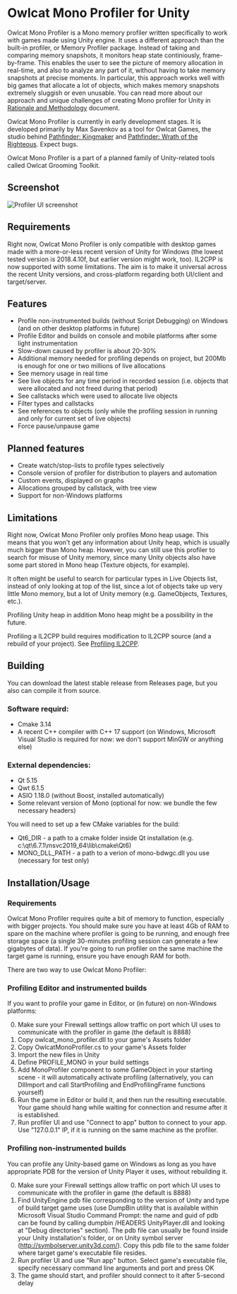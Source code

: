 # Owlcat Mono Profiler for Unity

Owlcat Mono Profiler is a Mono memory profiler written specifically to work with games made using Unity engine. It uses a different approach than the built-in profiler, or Memory Profiler package. Instead of taking and comparing memory snapshots, it monitors heap state continiously, frame-by-frame. This enables the user to see the picture of memory allocation in real-time, and also to analyze any part of it, without having to take memory snapshots at precise moments. In particular, this approach works well with big games that allocate a lot of objects, which makes memory snapshots extremely sluggish or even unusable. You can read more about our approach and unique challenges of creating Mono profiler for Unity in [Rationale and Methodology](doc/Rationale.md) document.

Owlcat Mono Profiler is currently in early development stages. It is developed primarily by Max Savenkov as a tool for Owlcat Games, the studio behind [Pathfinder: Kingmaker](https://kingmaker.owlcatgames.com/) and [Pathfinder: Wrath of the Righteous](https://wrath.owlcatgames.com/). Expect bugs.

Owlcat Mono Profiler is a part of a planned family of Unity-related tools called Owlcat Grooming Toolkit.

## Screenshot

![Profiler UI screenshot](doc/current_screen.png)

## Requirements

Right now, Owlcat Mono Profiler is only compatible with desktop games made with a more-or-less recent version of Unity for Windows (the lowest tested version is 2018.4.10f, but earlier version might work, too). IL2CPP is now supported with some limitations. The aim is to make it universal across the recent Unity versions, and cross-platform regarding both UI/client and target/server.

## Features

- Profile non-instrumented builds (without Script Debugging) on Windows (and on other desktop platforms in future)
- Profile Editor and builds on console and mobile platforms after some light instrumentation
- Slow-down caused by profiler is about 20-30%
- Additional memory needed for profiling depends on project, but 200Mb is enough for one or two millions of live allocations
- See memory usage in real time
- See live objects for any time period in recorded session (i.e. objects that were allocated and not freed during that period)
- See callstacks which were used to allocate live objects
- Filter types and callstacks
- See references to objects (only while the profiling session in running and only for current set of live objects)
- Force pause/unpause game

## Planned features

- Create watch/stop-lists to profile types selectively
- Console version of profiler for distribution to players and automation
- Custom events, displayed on graphs
- Allocations grouped by callstack, with tree view
- Support for non-Windows platforms

## Limitations

Right now, Owlcat Mono Profiler only profiles Mono heap usage. This means that you won't get any information about Unity heap, which is usually much bigger than Mono heap. However, you can still use this profiler to search for misuse of Unity memory, since many Unity objects also have some part stored in Mono heap (Texture objects, for example).

It often might be useful to search for particular types in Live Objects list, instead of only looking at top of the list, since a lot of objects take up very little Mono memory, but a lot of Unity memory (e.g. GameObjects, Textures, etc.).

Profiling Unity heap in addition Mono heap might be a possibility in the future.

Profiling a IL2CPP build requires modification to IL2CPP source (and a rebuild of your project). See [Profiling IL2CPP](doc/il2cpp.md).

## Building

You can download the latest stable release from Releases page, but you also can compile it from source.

### Software requird:

- Cmake 3.14
- A recent C++ compiler with C++ 17 support (on Windows, Microsoft Visual Studio is required for now: we don't support MinGW or anything else)

### External dependencies:

- Qt 5.15
- Qwt 6.1.5
- ASIO 1.18.0 (without Boost, installed automatically)
- Some relevant version of Mono (optional for now: we bundle the few necessary headers)

You will need to set up a few CMake variables for the build:

- Qt6_DIR - a path to a cmake folder inside Qt installation (e.g. c:\qt\6.7.1\msvc2019_64\lib\cmake\Qt6\)
- MONO_DLL_PATH - a path to a verion of mono-bdwgc.dll you use (necessary for test only)

## Installation/Usage

### Requirements

Owlcat Mono Profiler requires quite a bit of memory to function, especially with bigger projects. You should make sure you have at least 4Gb of RAM to spare on the machine where profiler is going to be running, and enough free storage space (a single 30-minutes profiling session can generate a few gigabytes of data). If you're going to run profiler on the same machine the target game is running, ensure you have enough RAM for both.

There are two way to use Owlcat Mono Profiler:

### Profiling Editor and instrumented builds

If you want to profile your game in Editor, or (in future) on non-Windows platforms:

0. Make sure your Firewall settings allow traffic on port which UI uses to communicate with the profiler in game (the default is 8888)
1. Copy owlcat_mono_profiler.dll to your game's Assets folder
2. Copy OwlcatMonoProfiler.cs to your game's Assets folder
3. Import the new files in Unity
4. Define PROFILE_MONO in your build settings
5. Add MonoProfiler component to some GameObject in your starting scene - it will automatically activate profiling (alternatively, you can DllImport and call StartProfiling and EndProfilingFrame functions yourself)
6. Run the game in Editor or build it, and then run the resulting executable. Your game should hang while waiting for connection and resume after it is established.
7. Run profiler UI and use "Connect to app" button to connect to your app. Use "127.0.0.1" IP, if it is running on the same machine as the profiler.

### Profiling non-instrumented builds

You can profile any Unity-based game on Windows as long as you have appropriate PDB for the version of Unity Player it uses, without rebuilding it.

0. Make sure your Firewall settings allow traffic on port which UI uses to communicate with the profiler in game (the default is 8888)
1. Find UnityEngine pdb file corresponding to the version of Unity and type of build target game uses (use DumpBin utility that is available within Microsoft Visual Studio Command Prompt: the name and guid of pdb can be found by calling dumpbin /HEADERS UnityPlayer.dll and looking at "Debug directories" section). The pdb file can usually be found inside your Unity installation's folder, or on Unity symbol server (http://symbolserver.unity3d.com/). Copy this pdb file to the same folder where target game's executable file resides.
2. Run profiler UI and use "Run app" button. Select game's executable file, specify necessary command line arguments and port and press OK
3. The game should start, and profiler should connect to it after 5-second delay
